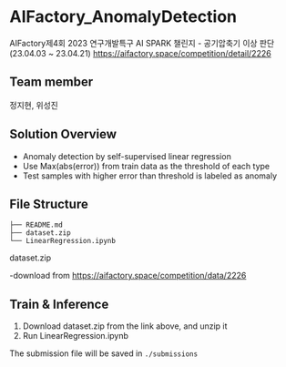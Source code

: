 # AIFactory_AnomalyDetection
AIFactory제4회 2023 연구개발특구 AI SPARK 챌린지 - 공기압축기 이상 판단(23.04.03 ~ 23.04.21)
https://aifactory.space/competition/detail/2226

## Team member
정지현, 위성진

## Solution Overview
- Anomaly detection by self-supervised linear regression
- Use Max(abs(error)) from train data  as the threshold of each type
- Test samples with higher error than threshold is labeled as anomaly


## File Structure
```
├── README.md
├── dataset.zip
└── LinearRegression.ipynb
```
dataset.zip

-download from https://aifactory.space/competition/data/2226


## Train & Inference
1. Download dataset.zip from the link above, and unzip it
2. Run LinearRegression.ipynb

The submission file will be saved in `./submissions`
